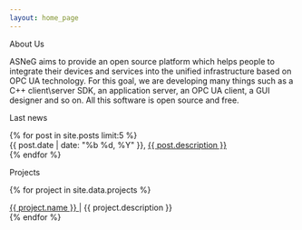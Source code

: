 ```yaml
---
layout: home_page
---
```


<div class="tile is-ancestor">
  <div class="tile is-vertical">
    <div class="tile">
      <div class="tile is-parent">
          <div class="tile is-child">
            <p class="title">About Us</p>
            <p class="subtitle"></p>
            <p>
              ASNeG aims to provide an open source platform which helps people to integrate
              their devices and services into the unified infrastructure based on OPC UA technology.
              For this goal, we are developing many things such as a C++ client\server SDK, an application server,
              an OPC UA client, a GUI designer and so on. All this software is open source and free.
            </p>
          </div>
      </div>
      <div class="tile is-parent is-vertical is-6">
        <div class="tile is-child">
          <p class="title">Last news</p>
          <p class="subtitle"> </p>
            {% for post in site.posts limit:5 %}
            <article>
              {{ post.date | date: "%b %d, %Y" }}, <a href="{{ post.url }}"> {{ post.description }} </a>
            </article>
            {% endfor %}
        </div>
      </div>
    </div>
    <div class="tile">
      <div class="tile is-parent">
          <div class="tile is-child">
            <p class="title">Projects</p>
            <p class="subtitle"></p>
            <p>
              {% for project in site.data.projects %}
              <article>
                 <a href="{{ project.url }}"> {{ project.name }} </a> | {{ project.description }}
              </article>
              {% endfor %}
            </p>
          </div>
      </div>
    </div>
  </div>

</div>

